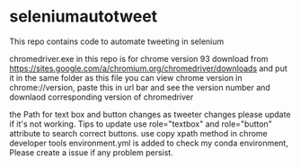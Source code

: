 # seleniumautotweet
This repo contains code to automate tweeting in selenium 

chromedriver.exe in this repo is for chrome version 93  download from https://sites.google.com/a/chromium.org/chromedriver/downloads and put it in the same folder as this file
you can view chrome version in chrome://version, paste this in url bar and see the version number and downlaod corresponding version of chromedriver

the Path for text box and button changes as tweeter changes please update if it's not working.
Tips to update use role="textbox" and role="button" attribute to search correct buttons.
use copy xpath method in chrome developer tools
environment.yml is added to check my conda environment, Please create a issue if any problem persist. 
